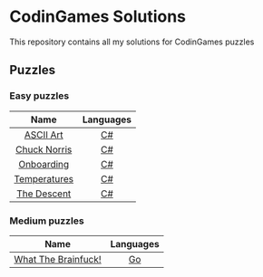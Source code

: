 # CodinGames Solutions
This repository contains all my solutions for CodinGames puzzles

## Puzzles
### Easy puzzles
| Name  | Languages |
| :----: | :----: |
| [ASCII Art](https://www.codingame.com/training/easy/ascii-art)  | [C#](https://github.com/Swackles/CodingGame-Solutions/blob/master/puzzles/easy/ascii_art.cs) |
| [Chuck Norris](https://www.codingame.com/training/easy/chuck-norris) | [C#](https://github.com/Swackles/CodingGame-Solutions/blob/master/puzzles/easy/chuck_norris.cs) |
| [Onboarding](https://www.codingame.com/training/easy/onboarding) | [C#](https://github.com/Swackles/CodingGame-Solutions/blob/master/puzzles/easy/onboarding.cs) |
| [Temperatures](https://www.codingame.com/training/easy/temperatures) | [C#](https://github.com/Swackles/CodingGame-Solutions/blob/master/puzzles/easy/temperatures.cs) |
| [The Descent](https://www.codingame.com/training/easy/the-descent) | [C#](https://github.com/Swackles/CodingGame-Solutions/blob/master/puzzles/easy/the_descent.cs) |

### Medium puzzles
| Name  | Languages |
| :----: | :----: |
[What The Brainfuck!](https://www.codingame.com/training/medium/what-the-brainfuck) | [Go](https://github.com/Swackles/CodingGame-Solutions/blob/master/puzzles/medium/what_the_brainfuck.go) |

